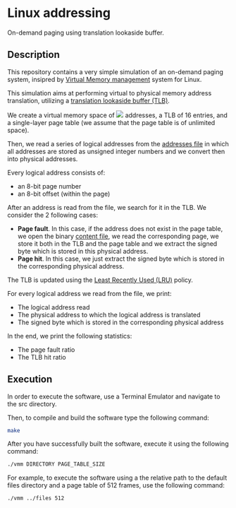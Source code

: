 # Linux addressing
On-demand paging using translation lookaside buffer.

## Description
This repository contains a very simple simulation of an on-demand paging system, insipred by [Virtual Memory management](https://en.wikipedia.org/wiki/Virtual_memory) system for Linux.

This simulation aims at performing virtual to physical memory address translation, utilizing a [translation lookaside buffer (TLB)](https://en.wikipedia.org/wiki/Translation_lookaside_buffer).

We create a virtual memory space of <img src="https://render.githubusercontent.com/render/math?math=2^16"> addresses, a TLB of 16 entries, and a single-layer page table (we assume that the page table is of unlimited space).

Then, we read a series of logical addresses from the [addresses file](/files/addresses.txt) in which all addresses are stored as unsigned integer numbers and we convert then into physical addresses.

Every logical address consists of:
* an 8-bit page number
* an 8-bit offset (within the page)

After an address is read from the file, we search for it in the TLB. We consider the 2 following cases:
* <b>Page fault</b>. In this case, if the address does not exist in the page table, we open the binary [content file](/files/BACKING_STORE.bin), we read the corresponding page, we store it both in the TLB and the page table and we extract the signed byte which is stored in this physical address.
* <b>Page hit</b>. In this case, we just extract the signed byte which is stored in the corresponding physical address.

The TLB is updated using the [Least Recently Used (LRU)](https://en.wikipedia.org/wiki/Cache_replacement_policies#Least_recently_used_(LRU)) policy.

For every logical address we read from the file, we print:
* The logical address read
* The physical address to which the logical address is translated
* The signed byte which is stored in the corresponding physical address

In the end, we print the following statistics:
* The page fault ratio
* The TLB hit ratio

## Execution
In order to execute the software, use a Terminal Emulator and navigate to the src directory.

Then, to compile and build the software type the following command:
```bash
make
```

After you have successfully built the software, execute it using the following command:
```bash
./vmm DIRECTORY PAGE_TABLE_SIZE
```

For example, to execute the software using a the relative path to the default files directory and a page table of 512 frames, use the following command:
```bash
./vmm ../files 512
```
